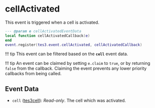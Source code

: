 <!---
	This file is autogenerated. Do not edit this file manually. Your changes will be ignored.
	More information: https://github.com/MWSE/MWSE/tree/master/docs
-->

# cellActivated

This event is triggered when a cell is activated.

```lua
--- @param e cellActivatedEventData
local function cellActivatedCallback(e)
end
event.register(tes3.event.cellActivated, cellActivatedCallback)
```

!!! tip
	This event can be filtered based on the **`cell`** event data.

!!! tip
	An event can be claimed by setting `e.claim` to `true`, or by returning `false` from the callback. Claiming the event prevents any lower priority callbacks from being called.

## Event Data

* `cell` ([tes3cell](../../types/tes3cell)): *Read-only*. The cell which was activated.

